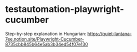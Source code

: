 # testautomation-playwright-cucumber

Step-by-step explanation in Hungarian:
https://quiet-lantana-7ee.notion.site/Playwright-Cucumber-8735cbb845b64e5ab3b34ed54f07e130
